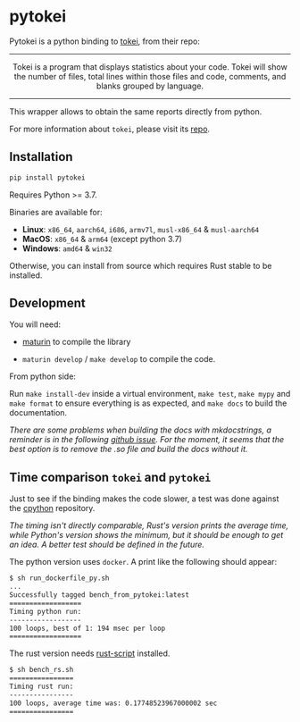# pytokei
Pytokei is a python binding to [tokei](https://github.com/XAMPPRocky/tokei), from their repo:

---

<p align="center">
Tokei is a program that displays statistics about your code. Tokei will show the number of files, total lines within those files and code, comments, and blanks grouped by language.
</p>

--- 

This wrapper allows to obtain the same reports directly from python.

For more information about `tokei`, please visit its [repo](https://github.com/XAMPPRocky/tokei).

## Installation

```bash
pip install pytokei
```

Requires Python >= 3.7.

Binaries are available for:

* **Linux**: `x86_64`, `aarch64`, `i686`, `armv7l`, `musl-x86_64` & `musl-aarch64`
* **MacOS**: `x86_64` & `arm64` (except python 3.7)
* **Windows**: `amd64` & `win32`

Otherwise, you can install from source which requires Rust stable to be installed.

## Development

You will need:

- [maturin](https://www.maturin.rs/installation.html) to compile the library

- `maturin develop` / `make develop` to compile the code.

From python side:

Run `make install-dev` inside a virtual environment, `make test`, `make mypy` and `make format` to ensure everything is as expected, and `make docs` to build the documentation.

*There are some problems when building the docs with mkdocstrings, a reminder is in the following [github issue](https://github.com/mkdocstrings/mkdocstrings/issues/404). For the moment, it seems that the best option is to remove the .so file and build the docs without it.*

## Time comparison `tokei` and `pytokei`

Just to see if the binding makes the code slower, a test was done against the [cpython](https://github.com/python/cpython) repository.

*The timing isn't directly comparable, Rust's version prints the average time, while Python's version shows the minimum, but it should be enough to get an idea. A better test should be defined in the future.*

The python version uses `docker`. A print like the following should appear:

```bash
$ sh run_dockerfile_py.sh
...
Successfully tagged bench_from_pytokei:latest
==================
Timing python run:
------------------
100 loops, best of 1: 194 msec per loop
==================
```

The rust version needs [rust-script](https://rust-script.org/) installed.

```bash
$ sh bench_rs.sh         
================
Timing rust run:
----------------
100 loops, average time was: 0.17748523967000002 sec
================
```